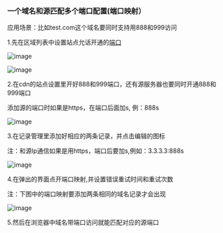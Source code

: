 ### 一个域名和源匹配多个端口配置(端口映射）

应用场景：比如test.com这个域名要同时支持用888和999访问

1.先在区域列表中设置站点允话开通的[端口](/SharkCdnDoc/CDN管理/区域列表/端口.md)

![image](https://user-images.githubusercontent.com/90588289/135241934-7cfb9e09-2538-4d7d-bd8b-31ef4ab3c92c.png)

![image](https://user-images.githubusercontent.com/90959714/138404503-7b6d9b75-88d0-4604-8041-c2a2114082aa.png)

2.在cdn的站点设置里开好888和999端口，还有源服务器也要同时开通888和999端口

添加源的端口时如果是https，在端口后面加s, 例：888s

![image](https://user-images.githubusercontent.com/90959714/138404697-bbdf8a0b-4fbf-42b0-b34b-6580946bb445.png)

3.在记录管理里添加好相应的两条记录，并点击编辑的图标

注：和源Ip通信如果是用https，端口后要加s,例如：3.3.3.3:888s

![image](https://user-images.githubusercontent.com/90959714/138404956-d7bb63a9-c857-4834-952d-a6e19600aa2a.png)

4.在弹出的界面点开端口映射,并设置错误重试时间和重试次数

注：下图中的端口映射要添加两条相同的域名记录才会出现

![image](https://user-images.githubusercontent.com/90959714/138405102-a827a172-f6bd-430d-87a4-d7f952163277.png)

5.然后在浏览器中域名带端口访问就能匹配对应的源端口
